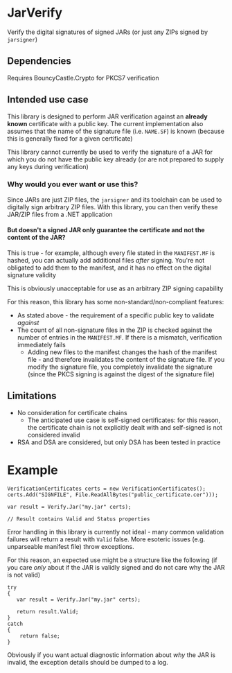# JarVerify
Verify the digital signatures of signed JARs (or just any ZIPs signed by `jarsigner`)

## Dependencies
Requires BouncyCastle.Crypto for PKCS7 verification

## Intended use case
This library is designed to perform JAR verification against an **already known** certificate with a public key. The current implementation also assumes that the name of the signature file (i.e. `NAME.SF`) is known (because this is generally fixed for a given certificate)

This library cannot currently be used to verify the signature of a JAR for which you do not have the public key already (or are not prepared to supply any keys during verification)

### Why would you ever want or use this?
Since JARs are just ZIP files, the `jarsigner` and its toolchain can be used to digitally sign arbitrary ZIP files. With this library, you can then verify these JAR/ZIP files from a .NET application

#### But doesn't a signed JAR only guarantee the certificate and not the content of the JAR?
This is true - for example, although every file stated in the `MANIFEST.MF` is hashed, you can actually add additional files _after_ signing. You're not obligated to add them to the manifest, and it has no effect on the digital signature validity 

This is obviously unacceptable for use as an arbitrary ZIP signing capability

For this reason, this library has some non-standard/non-compliant features:

* As stated above - the requirement of a specific public key to validate _against_
* The count of all non-signature files in the ZIP is checked against the number of entries in the `MANIFEST.MF`. If there is a mismatch, verification immediately fails
    * Adding new files to the manifest changes the hash of the manifest file - and therefore invalidates the content of the signature file. If you modify the signature file, you completely invalidate the signature (since the PKCS signing is against the digest of the signature file)
    
## Limitations
* No consideration for certificate chains 
    * The anticipated use case is self-signed certificates: for this reason, the certificate chain is not explicitly dealt with and self-signed is not considered invalid
* RSA and DSA are considered, but only DSA has been tested in practice

# Example
```
VerificationCertificates certs = new VerificationCertificates();
certs.Add("SIGNFILE", File.ReadAllBytes("public_certificate.cer")));

var result = Verify.Jar("my.jar" certs);

// Result contains Valid and Status properties
```

Error handling in this library is currently not ideal - many common validation failures will return a result with `Valid` false. More esoteric issues (e.g. unparseable manifest file) throw exceptions. 

For this reason, an expected use might be a structure like the following (if you care _only_ about if the JAR is validly signed and do not care why the JAR is not valid)

```
try
{
   var result = Verify.Jar("my.jar" certs);
   
   return result.Valid;
}
catch
{
    return false;
}
```

Obviously if you want actual diagnostic information about _why_ the JAR is invalid, the exception details should be dumped to a log.
